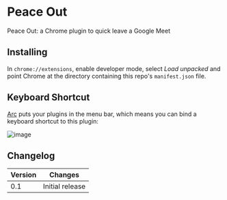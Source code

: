 # Peace Out

Peace Out: a Chrome plugin to quick leave a Google Meet

## Installing

In `chrome://extensions`, enable developer mode, select _Load unpacked_ and point Chrome at the directory
containing this repo's `manifest.json` file.

## Keyboard Shortcut

[Arc](https://arc.net/) puts your plugins in the menu bar, which means you can bind a keyboard shortcut to this plugin:

![image](https://github.com/mnadel/peace-out/assets/1819618/203063cd-e9ce-432b-935c-f678e7b7fb0b)

## Changelog

| Version | Changes |
| --      | --      |
| 0.1     | Initial release |
